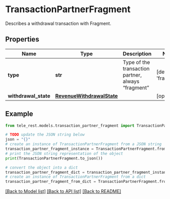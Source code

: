 # TransactionPartnerFragment

Describes a withdrawal transaction with Fragment.

## Properties

Name | Type | Description | Notes
------------ | ------------- | ------------- | -------------
**type** | **str** | Type of the transaction partner, always “fragment” | [default to 'fragment']
**withdrawal_state** | [**RevenueWithdrawalState**](RevenueWithdrawalState.md) |  | [optional] 

## Example

```python
from tele_rest.models.transaction_partner_fragment import TransactionPartnerFragment

# TODO update the JSON string below
json = "{}"
# create an instance of TransactionPartnerFragment from a JSON string
transaction_partner_fragment_instance = TransactionPartnerFragment.from_json(json)
# print the JSON string representation of the object
print(TransactionPartnerFragment.to_json())

# convert the object into a dict
transaction_partner_fragment_dict = transaction_partner_fragment_instance.to_dict()
# create an instance of TransactionPartnerFragment from a dict
transaction_partner_fragment_from_dict = TransactionPartnerFragment.from_dict(transaction_partner_fragment_dict)
```
[[Back to Model list]](../README.md#documentation-for-models) [[Back to API list]](../README.md#documentation-for-api-endpoints) [[Back to README]](../README.md)



